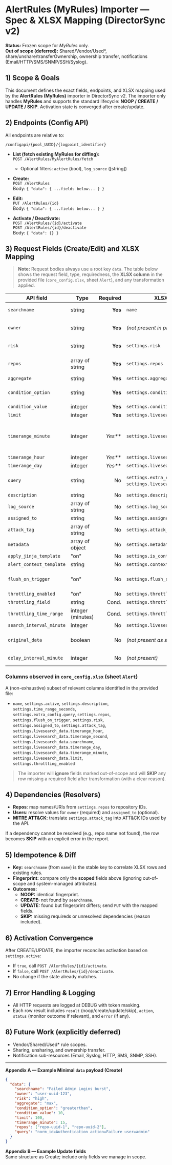 # AlertRules (MyRules) Importer — Spec & XLSX Mapping (DirectorSync v2)

**Status:** Frozen scope for *MyRules* only.  
**Out of scope (deferred):** Shared/Vendor/Used*, share/unshare/transferOwnership, ownership transfer, notifications (Email/HTTP/SMS/SNMP/SSH/Syslog).

## 1) Scope & Goals

This document defines the exact fields, endpoints, and XLSX mapping used by the **AlertRules (MyRules)** importer in DirectorSync v2. The importer only handles **MyRules** and supports the standard lifecycle: **NOOP / CREATE / UPDATE / SKIP**. Activation state is converged after create/update.

## 2) Endpoints (Config API)

All endpoints are relative to:
```
/configapi/{pool_UUID}/{logpoint_identifier}
```

- **List (fetch existing MyRules for diffing):**  
  `POST /AlertRules/MyAlertRules/fetch`
  - Optional filters: `active` (bool), `log_source` ([string])

- **Create:**  
  `POST /AlertRules`  
  Body: `{ "data": { ...fields below... } }`

- **Edit:**  
  `PUT /AlertRules/{id}`  
  Body: `{ "data": { ...fields below... } }`

- **Activate / Deactivate:**  
  `POST /AlertRules/{id}/activate`  
  `POST /AlertRules/{id}/deactivate`  
  Body: `{ "data": {} }`

## 3) Request Fields (Create/Edit) and XLSX Mapping

> **Note:** Request bodies always use a root key `data`. The table below shows the request field, type, requiredness, the **XLSX column** in the provided file (`core_config.xlsx`, sheet `Alert`), and any transformation applied.

| API field | Type | Required | XLSX column (sheet `Alert`) | Transform / Notes |
|---|---|---:|---|---|
| `searchname` | string | **Yes** | `name` | Use as-is. If blank, row is **SKIP** (reason: missing required). |
| `owner` | string | **Yes** | *(not present in provided sheet)* | **Dependency**: resolve to a valid user ID externally or via tenant defaults; if missing → **SKIP**. |
| `risk` | string | **Yes** | `settings.risk` | Must be one of: `low / medium / high / critical`. |
| `repos` | array of string | **Yes** | `settings.repos` | Expect a list (IDs or resolvable names). **Dependency**: resolve names → IDs. |
| `aggregate` | string | **Yes** | `settings.aggregate` | One of: `min / max / avg`. |
| `condition_option` | string | **Yes** | `settings.condition.condition_option` | E.g. `greaterthan / lessthan / equalsto / moreequal / lessequal / notequal`. |
| `condition_value` | integer | **Yes** | `settings.condition.condition_value` | Integer ≥ 0. |
| `limit` | integer | **Yes** | `settings.livesearch_data.limit` | Integer ≥ 1. |
| `timerange_minute` | integer | *Yes\*** | `settings.livesearch_data.timerange_minute` | Provide at least one of the timerange fields (minute/hour/day). If seconds only are present, convert to minutes (ceil). |
| `timerange_hour` | integer | *Yes\*** | `settings.livesearch_data.timerange_hour` | Same rule as above. |
| `timerange_day` | integer | *Yes\*** | `settings.livesearch_data.timerange_day` | Same rule as above. |
| `query` | string | No | `settings.extra_config.query` (fallback: `settings.livesearch_data.query`) | Prefer `settings.extra_config.query` if both exist. |
| `description` | string | No | `settings.description` | — |
| `log_source` | array of string | No | `settings.log_source` | If present, pass as list. |
| `assigned_to` | string | No | `settings.assigned_to` | Must resolve to a valid user ID. |
| `attack_tag` | array of string | No | `settings.attack_tag` | **Dependency**: resolve MITRE ATT&CK tags → IDs. |
| `metadata` | array of object | No | `settings.metadata` | Expect an array of `{ field, value }`. |
| `apply_jinja_template` | "on" | No | `settings.is_context_template_enabled` | Map truthy to `"on"`. |
| `alert_context_template` | string | No | `settings.context_template` | — |
| `flush_on_trigger` | "on" | No | `settings.flush_on_trigger` | Map truthy to `"on"`. Ignore any duplicate under `livesearch_data`. |
| `throttling_enabled` | "on" | No | `settings.throttling_enabled` | Map truthy to `"on"`. |
| `throttling_field` | string | Cond. | `settings.throttling_field` | Required if throttling is enabled. |
| `throttling_time_range` | integer (minutes) | Cond. | `settings.throttling_time_range` | Required if throttling is enabled. |
| `search_interval_minute` | integer | No | `settings.livesearch_data.search_interval_minute` | — |
| `original_data` | boolean | No | *(not present as such)* | **Do not map** from `settings.data_privacy_request`. Only set if explicitly requested. |
| `delay_interval_minute` | integer | No | *(not present)* | Requires specific system setting; typically not used. |

### Columns observed in `core_config.xlsx` (sheet `Alert`)
A (non-exhaustive) subset of relevant columns identified in the provided file:
- `name`, `settings.active`, `settings.description`, `settings.time_range_seconds`,  
  `settings.extra_config.query`, `settings.repos`, `settings.flush_on_trigger`, `settings.risk`,  
  `settings.assigned_to`, `settings.attack_tag`,  
  `settings.livesearch_data.timerange_hour`, `settings.livesearch_data.timerange_second`,  
  `settings.livesearch_data.searchname`, `settings.livesearch_data.timerange_day`,  
  `settings.livesearch_data.timerange_minute`, `settings.livesearch_data.limit`,  
  `settings.throttling_enabled`

> The importer will **ignore** fields marked out-of-scope and will **SKIP** any row missing a required field after transformation (with a clear reason).

## 4) Dependencies (Resolvers)

- **Repos**: map names/URIs from `settings.repos` to repository IDs.  
- **Users**: resolve values for `owner` (required) and `assigned_to` (optional).  
- **MITRE ATT&CK**: translate `settings.attack_tag` into ATT&CK IDs used by the API.

If a dependency cannot be resolved (e.g., repo name not found), the row becomes **SKIP** with an explicit error in the report.

## 5) Idempotence & Diff

- **Key:** `searchname` (from `name`) is the stable key to correlate XLSX rows and existing rules.
- **Fingerprint:** compare only the **scoped** fields above (ignoring out-of-scope and system-managed attributes).
- **Outcomes:**
  - **NOOP:** identical fingerprint.
  - **CREATE:** not found by `searchname`.
  - **UPDATE:** found but fingerprint differs; send `PUT` with the mapped fields.
  - **SKIP:** missing requireds or unresolved dependencies (reason included).

## 6) Activation Convergence

After CREATE/UPDATE, the importer reconciles activation based on `settings.active`:
- If `true`, call `POST /AlertRules/{id}/activate`.
- If `false`, call `POST /AlertRules/{id}/deactivate`.
- No change if the state already matches.

## 7) Error Handling & Logging

- All HTTP requests are logged at DEBUG with token masking.
- Each row result includes `result` (noop/create/update/skip), `action`, `status` (monitor outcome if relevant), and `error` (if any).

## 8) Future Work (explicitly deferred)

- Vendor/Shared/Used* rule scopes.  
- Sharing, unsharing, and ownership transfer.  
- Notification sub-resources (Email, Syslog, HTTP, SMS, SNMP, SSH).

---

**Appendix A — Example Minimal `data` payload (Create)**

```json
{
  "data": {
    "searchname": "Failed Admin Logins burst",
    "owner": "user-uuid-123",
    "risk": "high",
    "aggregate": "max",
    "condition_option": "greaterthan",
    "condition_value": 10,
    "limit": 100,
    "timerange_minute": 15,
    "repos": ["repo-uuid-1", "repo-uuid-2"],
    "query": "norm_id=Authentication action=Failure user=admin"
  }
}
```

**Appendix B — Example Update fields**  
Same structure as Create; include only fields we manage in scope.
